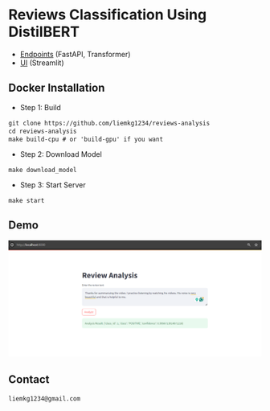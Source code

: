 # Reviews Classification Using DistilBERT
- [Endpoints](http://localhost:8118/docs) (FastAPI, Transformer)
- [UI](http://localhost:8000) (Streamlit)

## Docker Installation

- Step 1: Build
```# command
git clone https://github.com/liemkg1234/reviews-analysis
cd reviews-analysis
make build-cpu # or 'build-gpu' if you want
```

- Step 2: Download Model
```
make download_model
```

- Step 3: Start Server
```
make start
```

## Demo
![Demo](/reports/demo.png "Demo")

## Contact
```
liemkg1234@gmail.com
```